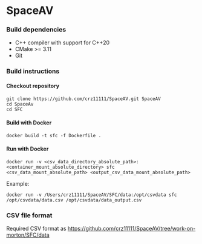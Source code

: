 # SpaceAV

### Build dependencies

- C++ compiler with support for C++20
- CMake >= 3.11
- Git

### Build instructions

#### Checkout repository

```shell
git clone https://github.com/crz11111/SpaceAV.git SpaceAV
cd SpaceAv
cd SFC
```

#### Build with Docker

```shell
docker build -t sfc -f Dockerfile .
```

#### Run with Docker

```shell
docker run -v <csv_data_directory_absolute_path>:<container_mount_absolute_directory> sfc <csv_data_mount_absolute_path> <output_csv_data_mount_absolute_path>
```

Example:

```shell
docker run -v /Users/crz11111/SpaceAV/SFC/data:/opt/csvdata sfc /opt/csvdata/data.csv /opt/csvdata/data_output.csv
```

### CSV file format

Required CSV format as https://github.com/crz11111/SpaceAV/tree/work-on-morton/SFC/data